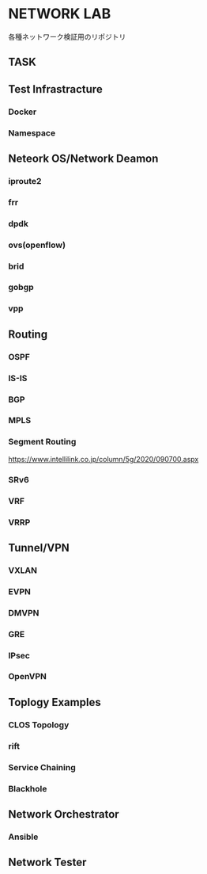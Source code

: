 # NETWORK LAB

各種ネットワーク検証用のリポジトリ

## TASK

## Test Infrastracture

### Docker

### Namespace

###

## Neteork OS/Network Deamon

### iproute2

### frr

### dpdk

### ovs(openflow)

### brid

### gobgp

### vpp

## Routing

### OSPF

### IS-IS

### BGP

### MPLS

### Segment Routing

<https://www.intellilink.co.jp/column/5g/2020/090700.aspx>

### SRv6

### VRF

### VRRP

## Tunnel/VPN

### VXLAN

### EVPN

### DMVPN

### GRE

### IPsec

### OpenVPN

## Toplogy Examples

### CLOS Topology

### rift

### Service Chaining

### Blackhole

## Network Orchestrator

### Ansible

## Network Tester
